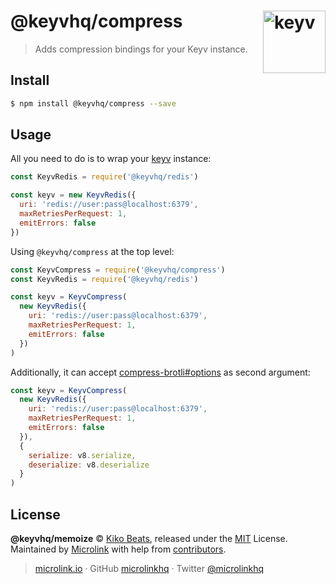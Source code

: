 # @keyvhq/compress [<img width="100" align="right" src="https://keyv.js.org/media/logo-sunset.svg" alt="keyv">](https://github.com/microlinkhq/keyv)

> Adds compression bindings for your Keyv instance.

## Install

```bash
$ npm install @keyvhq/compress --save
```

## Usage

All you need to do is to wrap your [keyv](https://keyv.js.org) instance:

```js
const KeyvRedis = require('@keyvhq/redis')

const keyv = new KeyvRedis({
  uri: 'redis://user:pass@localhost:6379',
  maxRetriesPerRequest: 1,
  emitErrors: false
})
```

Using `@keyvhq/compress` at the top level:

```js
const KeyvCompress = require('@keyvhq/compress')
const KeyvRedis = require('@keyvhq/redis')

const keyv = KeyvCompress(
  new KeyvRedis({
    uri: 'redis://user:pass@localhost:6379',
    maxRetriesPerRequest: 1,
    emitErrors: false
  })
)
```

Additionally, it can accept [compress-brotli#options](https://github.com/Kikobeats/compress-brotli#compressbrotlioptions) as second argument:

```js
const keyv = KeyvCompress(
  new KeyvRedis({
    uri: 'redis://user:pass@localhost:6379',
    maxRetriesPerRequest: 1,
    emitErrors: false
  }),
  {
    serialize: v8.serialize,
    deserialize: v8.deserialize
  }
)
```

## License

**@keyvhq/memoize** © [Kiko Beats](https://kikobeats.com), released under the [MIT](https://github.com/microlinkhq/keyv/blob/master/LICENSE.md) License.<br/>
Maintained by [Microlink](https://microlink.io) with help from [contributors](https://github.com/microlinkhq/keyv/contributors).

> [microlink.io](https://microlink.io) · GitHub [microlinkhq](https://github.com/microlinkhq) · Twitter [@microlinkhq](https://twitter.com/microlinkhq)
